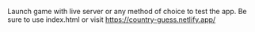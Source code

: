 Launch game with live server or any method of choice to test the app. Be sure to use index.html or visit https://country-guess.netlify.app/
